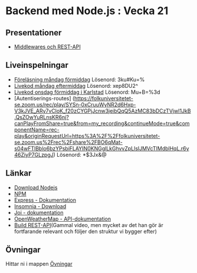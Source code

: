 # Backend med Node.js : Vecka 21

## Presentationer
- [Middlewares och REST-API](https://docs.google.com/presentation/d/1ym_SDbFNZrMB9H31GKO23Th0EIham_djD-VZ5NpePYE/edit?usp=sharing)


## Liveinspelningar
- [Föreläsning måndag förmiddag](https://folkuniversitetet-se.zoom.us/rec/share/TW3i3GXKNoo06CjKdjNAonvvpSCaa4OBINsR00g-LcGNuhf__Js1FeEgPbQ9V6gH.wfa8Iff3o-FUvXRP) Lösenord: 3ku#Ku=%
- [Livekod måndag eftermiddag](https://folkuniversitetet-se.zoom.us/rec/share/1QeW8fdL6YIWYiPNsyJUOERdpMuxUAQAj0wsgI9ifApGNNy8vSeNMcOkqev72PGm.oBfLTQ4raOmmH2ol) Lösenord: xep8DU2^
- [Livekod onsdag förmiddag i Karlstad](https://folkuniversitetet-se.zoom.us/rec/play/eWTBhDSa24ezg0HqOBA-ICkcq1WY9wLZL1OKx0I5uJRvrJjMxSNxnUhEdNEsxtY31b7_SwOk7EeipF2V.s1huBfSr9EK0lHSh?canPlayFromShare=true&from=share_recording_detail&continueMode=true&componentName=rec-play&originRequestUrl=https%3A%2F%2Ffolkuniversitetet-se.zoom.us%2Frec%2Fshare%2FwcroWRoh4azPXercJN4qFzzXXg2eJonl3FGCdxPVyxhsApjwhLb0QKPLktu9jes8.aWCLGvQr02D9fKiH) Lösenord: Mu+B=%3d
- [Autentiserings-routes] (https://folkuniversitetet-se.zoom.us/rec/play/SYSn-0xCruuWyNR2d6Hxp-V3kJVE_ARy7vCloK_f20zCYGPjJcnw3jeibQqQ5AzMC83bDCzTVjwI1JkB.QsZOwYuRLnsKR6nj?canPlayFromShare=true&from=my_recording&continueMode=true&componentName=rec-play&originRequestUrl=https%3A%2F%2Ffolkuniversitetet-se.zoom.us%2Frec%2Fshare%2FBO6qMat-s04wFTlBblo6bzYPsbiFLAYIN0KNGglLkGhvvZpLlslJMVcTIMdblHqL.r6y46ZiyP7GLzpgJ) Lösenord: *$3Jx&@


## Länkar
- [Download Nodejs](https://nodejs.org/en)
- [NPM](https://www.npmjs.com/)
- [Express - Dokumentation](https://expressjs.com/)
- [Insomnia - Download](https://insomnia.rest/download)
- [Joi - dokumentation](https://joi.dev/api/?v=17.13.0)
- [OpenWeatherMap - API-dokumentation](https://openweathermap.org/api/)
- [Build REST-API](https://www.youtube.com/watch?v=pKd0Rpw7O48)(Gammal video, men mycket av det han gör är fortfarande relevant och följer den struktur vi bygger efter)



## Övningar
Hittar ni i mappen [Övningar](./Övningar/)
